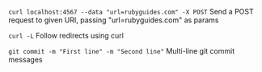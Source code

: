 `curl localhost:4567 --data "url=rubyguides.com" -X POST`
Send a POST request to given URI, passing "url=rubyguides.com" as params

`curl -L`
Follow redirects using curl

`git commit -m "First line" -m "Second line"`
Multi-line git commit messages
